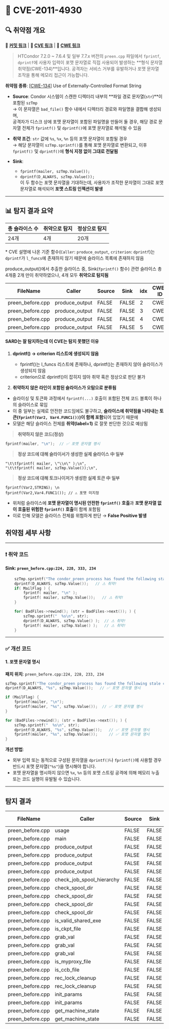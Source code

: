 # 📁 CVE-2011-4930

## 🔍 취약점 개요

**🔗 [커밋 링크](https://github.com/htcondor/htcondor/commit/5e5571d1a431eb3c61977b6dd6ec90186ef79867)** | **🔗 [CVE 링크](https://www.cvedetails.com/cve/CVE-2011-4930)** | **🔗 [CWE 링크](https://cwe.mitre.org/data/definitions/134.html)**  

> HTCondor 7.2.0 \~ 7.6.4 및 일부 7.7.x 버전의 `preen.cpp` 파일에서 `fprintf`, `dprintf`에 사용자 입력이 포맷 문자열로 직접 사용되어 발생하는 \*\*형식 문자열 취약점(CWE-134)\*\*입니다. 공격자는 서비스 거부를 유발하거나 포맷 문자열 조작을 통해 메모리 접근이 가능합니다.

**취약점 종류**: \[[CWE-134](https://cwe.mitre.org/data/definitions/134.html)] Use of Externally-Controlled Format String

* **Source**: Condor 시스템이 스캔한 디렉터리 내부의 **파일 경로 문자열(`str`)**이 포함된 `szTmp`  
  → 이 문자열은 `bad_file()` 함수 내에서 디렉터리 경로와 파일명을 결합해 생성되며,  
     공격자가 디스크 상에 포맷 문자열이 포함된 파일명을 만들어 둘 경우, 해당 경로 문자열 전체가 `fprintf()` 및 `dprintf()`에 포맷 문자열로 해석될 수 있음
     
* **취약 조건**: `str` 값에 `%s`, `%x`, `%n` 등의 포맷 문자열이 포함될 경우  
  → 해당 문자열이 `szTmp.sprintf()`를 통해 포맷 문자열로 변환되고, 이후 `fprintf()` 및 `dprintf()`에 **형식 지정 없이 그대로 전달됨**

* **Sink**:  
  - `fprintf(mailer, szTmp.Value());`  
  - `dprintf(D_ALWAYS, szTmp.Value());`  
  이 두 함수는 포맷 문자열을 기대하는데, 사용자가 조작한 문자열이 그대로 포맷 문자열로 해석되어 **포맷 스트링 인젝션이 발생**


---

## 📊 탐지 결과 요약

| 총 슬라이스 수 | 취약으로 탐지 | 정상으로 탐지 |
|----------------|----------------|----------------|
| 24개           | 4개            | 20개           |

\* CVE 설명에 나온 기준 함수(`Caller`: `produce_output`, `criterion`: `dprintf`)는 `dprintf`가 `l_funcs`에 존재하지 않기 때문에 슬라이스 목록에 존재하지 않음

produce_output()에서 추출한 슬라이스 중, Sink(`fprintf()` 함수) 관련 슬라이스 총 4개중 2개 만이 취약하였으나, 4개 모두 **취약으로 탐지됨**


| FileName  | Caller      | Source | Sink  | idx | CWE-ID | category       | criterion | line | label | token\_length | predict |
| --------- | ----------- | ------ | ----- | --- | ------ | -------------- | --------- | ---- | ----- | ------------- | ------- |
| preen_before.cpp | produce_output | FALSE | FALSE | 2 | CWE- | CallExpression | fprintf | 227 | -3 | 145 | 1 |
| preen_before.cpp | produce_output | FALSE | FALSE | 3 | CWE- | CallExpression | fprintf | 228 | -3 | 208 | 1 |
| preen_before.cpp | produce_output | FALSE | FALSE | 4 | CWE- | CallExpression | fprintf | 234 | -3 | 208 | 1 |
| preen_before.cpp | produce_output | FALSE | FALSE | 5 | CWE- | CallExpression | fprintf | 250 | -3 | 145 | 1 |


#### SARD는 잘 탐지하는데 이 CVE는 탐지 못했던 이유

1. **dprintf() -> criterion 리스트에 생성되지 않음**
    - fprintf()는 l_funcs 리스트에 존재하나, dprintf()는 존재하지 않아 슬라이스가 생성되지 않음
    - criterion으로 dprintf()이 잡히지 않아 취약 혹은 정상으로 판단 불가

2. **취약하지 않은 라인이 포함된 슬라이스가 오탐으로 분류됨**

- 슬라이싱 및 토큰화 과정에서 `fprintf(...)` 호출이 포함된 전체 코드 블록이 하나의 슬라이스로 묶임
- 이 중 일부는 실제로 안전한 코드임에도 불구하고, **슬라이스에 취약점을 나타내는 토큰(`fprintf(Var2, Var4.FUNC1())`)이 함께 포함**되어 있었기 때문에
- 모델은 해당 슬라이스 전체를 **취약(label=1)** 로 잘못 판단한 것으로 예상됨

> **취약하지 않은 코드(정상)**

```c
fprintf(mailer, "\n");  // ✅ 포맷 문자열 명시
```

> **정상 코드에 대해 슬라이서가 생성한 실제 슬라이스 中 일부**

```
"\t\tfprintf( mailer, \"\\n\" );\n",
"\t\tfprintf( mailer, szTmp.Value());\n",
```

> **정상 코드에 대해 토크나이저가 생성한 실제 토큰 中 일부**
```
fprintf(Var2,STRING); \n
fprintf(Var2,Var4.FUNC1()); // ⚠ 포맷 미지정
```

- 위처럼 슬라이스에 **포맷 문자열이 명시된 안전한 `fprintf()` 호출**과
  **포맷 문자열 없이 호출된 위험한 `fprintf()` 호출**이 함께 포함됨
- 이로 인해 모델은 슬라이스 전체를 위험하게 판단 → **False Positive 발생**



## 취약점 세부 사항


---

### ❗️ 취약 코드


#### Sink: `preen_before.cpp:224, 228, 333, 234`
```c
	szTmp.sprintf("The condor_preen process has found the following stale condor files on <%s>:\n\n",  get_local_hostname().Value());
	dprintf(D_ALWAYS, szTmp.Value());   // ⚠ 취약!
	if( MailFlag ) {
		fprintf( mailer, "\n" );   
		fprintf( mailer, szTmp.Value());   // ⚠ 취약!
	}

	for( BadFiles->rewind(); (str = BadFiles->next()); ) {
		szTmp.sprintf("  %s\n", str);
		dprintf(D_ALWAYS, szTmp.Value() );  // ⚠ 취약!
		fprintf( mailer, szTmp.Value() );   // ⚠ 취약!     
	}
```

---
### ✅ 개선 코드

#### 1. 포맷 문자열 명시

**패치 위치**: `preen_before.cpp:224, 228, 233, 234`

```c
szTmp.sprintf("The condor_preen process has found the following stale condor files on <%s>:\n\n",  get_local_hostname().Value());
dprintf(D_ALWAYS, "%s", szTmp.Value());   // ✅ 포맷 문자열 명시

if (MailFlag) {
    fprintf(mailer, "\n");
    fprintf(mailer, "%s", szTmp.Value());  // ✅ 포맷 문자열 명시
}

for (BadFiles->rewind(); (str = BadFiles->next()); ) {
    szTmp.sprintf("  %s\n", str);
    dprintf(D_ALWAYS, "%s", szTmp.Value());   // ✅ 포맷 문자열 명시
    fprintf(mailer, "%s", szTmp.Value());     // ✅ 포맷 문자열 명시
}
```

**개선 방법**:

- 외부 입력 또는 동적으로 구성된 문자열을 `dprintf()`나 `fprintf()`에 사용할 경우 반드시 포맷 문자열(`"%s"`)을 명시해야 합니다.
- 포맷 문자열을 명시하지 않으면 `%x`, `%n` 등의 포맷 스트링 공격에 의해 메모리 누출 또는 코드 실행이 유발될 수 있습니다.

---
## 탐지 결과

| FileName         | Caller                    | Source | Sink  | idx | CWE-ID | category       | criterion | line | label | token_length | predict |
|------------------|---------------------------|--------|-------|-----|--------|----------------|-----------|------|-------|--------------|---------|
| preen_before.cpp | usage                     | FALSE  | FALSE | 0   | CWE-   | CallExpression | fprintf   | 104  | -3    | 11           | 0       |
| preen_before.cpp | main                      | FALSE  | FALSE | 1   | CWE-   | CallExpression | free      | 168  | -3    | 56           | 0       |
| preen_before.cpp | produce_output            | FALSE  | FALSE | 2   | CWE-   | CallExpression | fprintf   | 227  | -3    | 145          | 1       |
| preen_before.cpp | produce_output            | FALSE  | FALSE | 3   | CWE-   | CallExpression | fprintf   | 228  | -3    | 208          | 1       |
| preen_before.cpp | produce_output            | FALSE  | FALSE | 4   | CWE-   | CallExpression | fprintf   | 234  | -3    | 208          | 1       |
| preen_before.cpp | produce_output            | FALSE  | FALSE | 5   | CWE-   | CallExpression | fprintf   | 250  | -3    | 145          | 1       |
| preen_before.cpp | check_job_spool_hierarchy | FALSE  | FALSE | 6   | CWE-   | CallExpression | sprintf   | 272  | -3    | 254          | 0       |
| preen_before.cpp | check_spool_dir           | FALSE  | FALSE | 7   | CWE-   | CallExpression | strlen    | 335  | -3    | 188          | 0       |
| preen_before.cpp | check_spool_dir           | FALSE  | FALSE | 8   | CWE-   | CallExpression | strlen    | 339  | -3    | 209          | 0       |
| preen_before.cpp | check_spool_dir           | FALSE  | FALSE | 9   | CWE-   | CallExpression | strlen    | 384  | -3    | 470          | 0       |
| preen_before.cpp | check_spool_dir           | FALSE  | FALSE | 10  | CWE-   | CallExpression | strlen    | 391  | -3    | 457          | 0       |
| preen_before.cpp | is_valid_shared_exe       | FALSE  | FALSE | 11  | CWE-   | CallExpression | strlen    | 456  | -3    | 120          | 0       |
| preen_before.cpp | is_ckpt_file              | FALSE  | FALSE | 12  | CWE-   | CallExpression | strstr    | 481  | -3    | 46           | 0       |
| preen_before.cpp | grab_val                  | FALSE  | FALSE | 13  | CWE-   | CallExpression | strstr    | 501  | -3    | 63           | 0       |
| preen_before.cpp | grab_val                  | FALSE  | FALSE | 14  | CWE-   | CallExpression | atoi      | 502  | -3    | 63           | 0       |
| preen_before.cpp | grab_val                  | FALSE  | FALSE | 15  | CWE-   | CallExpression | strlen    | 502  | -3    | 63           | 0       |
| preen_before.cpp | is_myproxy_file           | FALSE  | FALSE | 16  | CWE-   | CallExpression | sscanf    | 573  | -3    | 33           | 0       |
| preen_before.cpp | is_ccb_file               | FALSE  | FALSE | 17  | CWE-   | CallExpression | strstr    | 587  | -3    | 11           | 0       |
| preen_before.cpp | rec_lock_cleanup          | FALSE  | FALSE | 18  | CWE-   | CallExpression | unlink    | 743  | -3    | 213          | 0       |
| preen_before.cpp | rec_lock_cleanup          | FALSE  | FALSE | 19  | CWE-   | CallExpression | strerror  | 745  | -3    | 328          | 0       |
| preen_before.cpp | init_params               | FALSE  | FALSE | 20  | CWE-   | CallExpression | free      | 811  | -3    | 38           | 0       |
| preen_before.cpp | init_params               | FALSE  | FALSE | 21  | CWE-   | CallExpression | free      | 828  | -3    | 196          | 0       |
| preen_before.cpp | get_machine_state         | FALSE  | FALSE | 22  | CWE-   | CallExpression | free      | 932  | -3    | 115          | 0       |
| preen_before.cpp | get_machine_state         | FALSE  | FALSE | 23  | CWE-   | CallExpression | free      | 940  | -3    | 115          | 0       |
